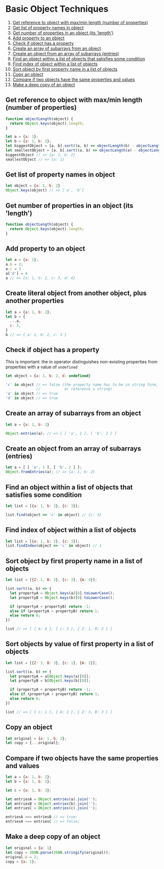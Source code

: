 
# Basic Object Techniques

1. [Get reference to object with max/min length (number of properties)](#get-reference-to-object-with-maxmin-length-number-of-properties)
2. [Get list of property names in object](#get-list-of-property-names-in-object)
3. [Get number of properties in an object (its 'length')](#get-number-of-properties-in-an-object-its-length)
4. [Add property to an object](#add-property-to-an-object)
5. [Check if object has a property](#check-if-object-has-a-property)
6. [Create an array of subarrays from an object](#create-an-array-of-subarrays-from-an-object)
7. [Create an object from an array of subarrays (entries)](#create-an-object-from-an-array-of-subarrays-entries)
8. [Find an object within a list of objects that satisfies some condition](#find-an-object-within-a-list-of-objects-that-satisfies-some-condition)
9. [Find index of object within a list of objects](#find-index-of-object-within-a-list-of-objects)
10. [Sort object by first property name in a list of objects ](#sort-object-by-first-property-name-in-a-list-of-objects)
11. [Copy an object](#copy-an-object)
12. [Compare if two objects have the same properties and values](#compare-if-two-objects-have-the-same-properties-and-values)
13. [Make a deep copy of an object](#make-a-deep-copy-of-an-object)

## Get reference to object with max/min length (number of properties)

```js
function objectLength(object) {
  return Object.keys(object).length;
}

let a = {a: 1};
let b = {a: 1, b: 2};
let biggestObject = [a, b].sort((a, b) => objectLength(b) - objectLength(a))[0];
let smallestObject = [a, b].sort((a, b) => objectLength(a) - objectLength(b))[0];
biggestObject // => {a: 1, b: 2}
smallestObject // => {a: 1}
```

## Get list of property names in object 

```js
let object = {a: 1, b: 2}
Object.keys(object) // => ['a', 'b']
```

## Get number of properties in an object (its 'length')

```js
function objectLength(object) {
  return Object.keys(object).length;
}
```

## Add property to an object

```js
let a = {a: 1};
a.b = 2;
a.c = 3
a['d'] = 4
a // => {a: 1, b: 2, c: 3, d: 4} 
```

## Create literal object from another object, plus another properties

```js
let a = {a: 1, b: 2};
let b = {
  ...a,
  c: 3,
}
b // => { a: 1, b: 2, c: 3 }
```

## Check if object has a property

This is important: the in operator distinguishes non-existing properties from properties with a value of `undefined`

```js
let object = {a: 1, b: 2, d: undefined}

'c' in object // => false (the property name has to be in string form,
              //           or reference a string)
'a' in object // => true
'd' in object // => true
```

## Create an array of subarrays from an object

```js
let a = {a: 1, b: 2}

Object.entries(a); // => [ [ 'a', 1 ], [ 'b', 2 ] ]
```

## Create an object from an array of subarrays (entries)

```js
let a = [ [ 'a', 1 ], [ 'b', 2 ] ];
Object.fromEntries(a); // => {a: 1, b: 2}
```

## Find an object within a list of objects that satisfies some condition

```js
let list = [{a: 1, b: 2}, {c: 3}];

list.find(object => 'c' in object) // {c: 3}
```

## Find index of object within a list of objects

```js
let list = [{a: 1, b: 2}, {c: 3}];
list.findIndex(object => 'c' in object) // 1
```

## Sort object by first property name in a list of objects 

```js
let list = [{Z: 1, B: 2}, {c: 3}, {A: 4}];

list.sort((a, b) => {
  let propertyA = Object.keys(a)[0].toLowerCase();
  let propertyB = Object.keys(b)[0].toLowerCase();

  if (propertyA < propertyB) return -1;
  else if (propertyA > propertyB) return 1;
  else return 0;
})

list // => [ { A: 4 }, { c: 3 }, { Z: 1, B: 2 } ]
```

## Sort objects by value of first property in a list of objects 

```js
let list = [{Z: 3, B: 3}, {c: 1}, {A: 2}];

list.sort((a, b) => {
  let propertyA = a[Object.keys(a)[0]];
  let propertyB = b[Object.keys(b)[0]];

  if (propertyA < propertyB) return -1;
  else if (propertyA > propertyB) return 1;
  else return 0;
})

list // => [ { c: 1 }, { A: 2 }, { Z: 3, B: 3 } ]
```

## Copy an object

```js
let original = {a: 1, b: 2};
let copy = {...original};
```

## Compare if two objects have the same properties and values

```js
let a = {a: 1, b: 2};
let b = {a: 1, b: 2};

let c = {a: 1, b: 3};

let entriesA = Object.entries(a).join('');
let entriesB = Object.entries(b).join('');
let entriesC = Object.entries(c).join('');

entriesA === entriesB // => true;
entriesA === entriesC // => false;
```

## Make a deep copy of an object

```js
let original = {a: 1}
let copy = JSON.parse(JSON.stringify(original));
original.b = 2;
copy = {a: 1}; 
```